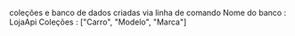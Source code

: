 coleções e banco de dados criadas via linha de comando 
Nome do banco : LojaApi
Coleções : ["Carro", "Modelo", "Marca"]
